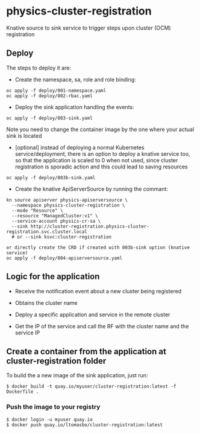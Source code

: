 # physics-cluster-registration
Knative source to sink service to trigger steps upon cluster (OCM) registration

## Deploy

The steps to deploy it are:

* Create the namespace, sa, role and role binding:

```
oc apply -f deploy/001-namespace.yaml
oc apply -f deploy/002-rbac.yaml

```

* Deploy the sink application handling the events:

```
oc apply -f deploy/003-sink.yaml
```

  Note you need to change the container image by the one where your actual
  sink is located

* [optional] instead of deploying a normal Kubernetes service/deployment, there
  is an option to deploy a knative service too, so that the application is
  scaled to 0 when not used, since cluster registration is sporadic action and
  this could lead to saving resources

```
oc apply -f deploy/003b-sink.yaml
```

* Create the knative ApiServerSource by running the commant:

```
kn source apiserver physics-apiserversource \
  --namespace physics-cluster-registration \
  --mode "Resource" \
  --resource "ManagedCluster:v1" \
  --service-account physics-cr-sa \
  --sink http://cluster-registration.physics-cluster-registration.svc.cluster.local
  # or --sink ksvc:cluster-registration

or directly create the CRD if created with 003b-sink option (knative service)
oc apply -f deploy/004-apiserversource.yaml
```

## Logic for the application

* Receive the notification event about a new cluster being registered

* Obtains the cluster name

* Deploy a specific application and service in the remote cluster

* Get the IP of the service and call the RF with the cluster name and the
  service IP

## Create a container from the application at cluster-registration folder

To build the a new image of the sink application, just run: 

```
$ docker build -t quay.io/myuser/cluster-registration:latest -f Dockerfile .
```

### Push the image to your registry

```
$ docker login -u myuser quay.io
$ docker push quay.io/ltomasbo/cluster-registration:latest

```

